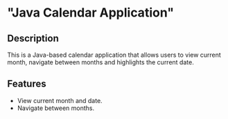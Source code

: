 # "Java Calendar Application"
## Description
This is a Java-based calendar application that allows users to view current month, navigate between months and highlights the current date.
## Features
- View current month and date.
- Navigate between months.
